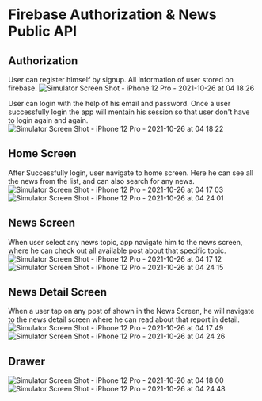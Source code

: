 # Firebase Authorization & News Public API

## Authorization
User can register himself by signup. All information of user stored on firebase.
![Simulator Screen Shot - iPhone 12 Pro - 2021-10-26 at 04 18 26](https://user-images.githubusercontent.com/62133331/138784409-aed78d0a-96f0-496e-a1bf-8fb12684fe0c.png)

User can login with the help of his email and password. Once a user successfully login the app will mentain his session so that user don't have to login again and again.
![Simulator Screen Shot - iPhone 12 Pro - 2021-10-26 at 04 18 22](https://user-images.githubusercontent.com/62133331/138784581-2296ed7f-2933-458d-b13c-5e8f828b2814.png)

## Home Screen
After Successfully login, user navigate to home screen. Here he can see all the news from the list, and can also search for any news.
![Simulator Screen Shot - iPhone 12 Pro - 2021-10-26 at 04 17 03](https://user-images.githubusercontent.com/62133331/138784916-a70edd63-18c1-4530-b7e0-afbb38aa7e30.png)
![Simulator Screen Shot - iPhone 12 Pro - 2021-10-26 at 04 24 01](https://user-images.githubusercontent.com/62133331/138784928-eba9b5b9-472b-45a3-9cec-83ab819555cb.png)

## News Screen
 When user select any news topic, app navigate him to the news screen, where he can check out all available post about that specific topic.
 ![Simulator Screen Shot - iPhone 12 Pro - 2021-10-26 at 04 17 12](https://user-images.githubusercontent.com/62133331/138785105-89001ec9-552e-42b4-b68c-21b2d541b23a.png)
![Simulator Screen Shot - iPhone 12 Pro - 2021-10-26 at 04 24 15](https://user-images.githubusercontent.com/62133331/138785107-88da77a6-6977-4cb5-aa4e-7adab4e4e3d7.png)

## News Detail Screen
When a user tap on any post of shown in the News Screen, he will navigate to the news detail screen where he can read about that report in detail.
![Simulator Screen Shot - iPhone 12 Pro - 2021-10-26 at 04 17 49](https://user-images.githubusercontent.com/62133331/138785417-340c1673-9e02-41a2-8180-dcc785b77cd6.png)
![Simulator Screen Shot - iPhone 12 Pro - 2021-10-26 at 04 24 26](https://user-images.githubusercontent.com/62133331/138785422-7b24eb8e-ec6a-4d36-a59e-3739dbab5cc5.png)

## Drawer
![Simulator Screen Shot - iPhone 12 Pro - 2021-10-26 at 04 18 00](https://user-images.githubusercontent.com/62133331/138785698-30cf8418-dec7-494a-804a-f0c0a7d0a071.png)
![Simulator Screen Shot - iPhone 12 Pro - 2021-10-26 at 04 24 48](https://user-images.githubusercontent.com/62133331/138785713-51b26a8d-7c12-489e-ba8a-0fe477750cda.png)


